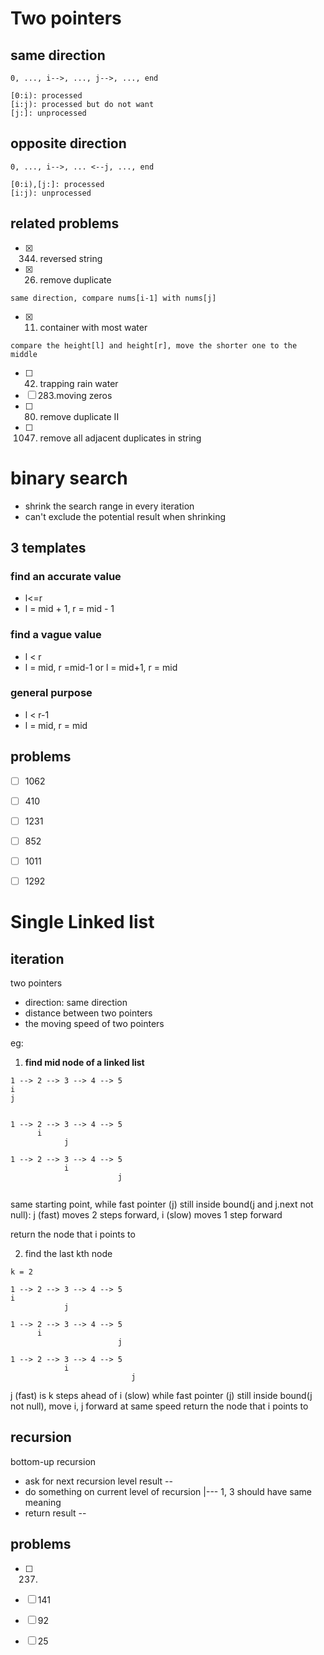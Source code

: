 # Two pointers

## same direction

 ```
 0, ..., i-->, ..., j-->, ..., end
 
[0:i): processed
[i:j): processed but do not want
[j:]: unprocessed

 ```


## opposite direction

```
0, ..., i-->, ... <--j, ..., end

[0:i),[j:]: processed
[i:j): unprocessed

```

## related problems

- [x] 344. reversed string
- [x] 26. remove duplicate
```
same direction, compare nums[i-1] with nums[j]
```
- [x] 11. container with most water
```
compare the height[l] and height[r], move the shorter one to the middle
```
- [ ] 42. trapping rain water
- [ ] 283.moving zeros
- [ ] 80. remove duplicate II
- [ ] 1047. remove all adjacent duplicates in string


# binary search
+ shrink the search range in every iteration
+ can't exclude the potential result when shrinking


## 3 templates
### find an accurate value
+ l<=r
+ l = mid + 1, r = mid - 1


### find a vague value
+ l < r
+ l = mid, r =mid-1 or l = mid+1, r = mid

### general purpose
+ l < r-1
+ l = mid, r = mid


## problems
- [ ] 1062
- [ ] 410
- [ ] 1231
- [ ] 852
- [ ] 1011
- [ ] 1292





# Single Linked list

## iteration
two pointers
+ direction: same direction
+ distance between two pointers
+ the moving speed of two pointers


eg:
1. **find mid node of a linked list**

```
1 --> 2 --> 3 --> 4 --> 5
i
j


1 --> 2 --> 3 --> 4 --> 5
      i
            j
            
1 --> 2 --> 3 --> 4 --> 5
            i
                        j
                                   
```

same starting point, while fast pointer (j) still inside bound(j and j.next not null):
  j (fast) moves 2 steps forward, i (slow) moves 1 step forward

return the node that i points to



2. find the last kth node

```
k = 2

1 --> 2 --> 3 --> 4 --> 5
i
            j

1 --> 2 --> 3 --> 4 --> 5
      i
                        j
                        
1 --> 2 --> 3 --> 4 --> 5
            i
                           j                        

```
j (fast) is k steps ahead of i (slow)
while fast pointer (j) still inside bound(j not null), move i, j forward at same speed
return the node that i points to


## recursion
bottom-up recursion

+ ask for next recursion level result          --
+ do something on current level of recursion     |--- 1, 3 should have same meaning
+ return result                                --


## problems

- [ ] 237. 
- [ ] 141
- [ ] 92
- [ ] 25


